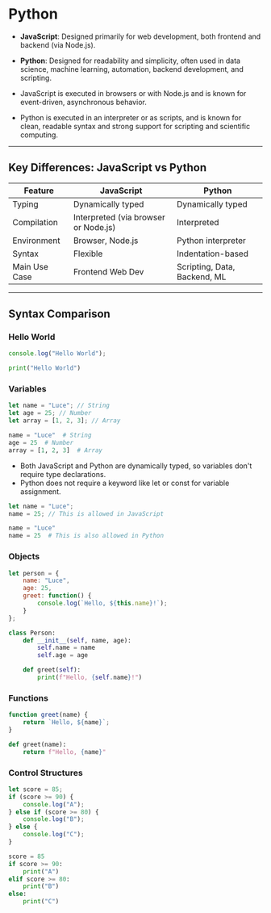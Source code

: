 # Python

- **JavaScript**: Designed primarily for web development, both frontend and backend (via Node.js).
- **Python**: Designed for readability and simplicity, often used in data science, machine learning, automation, backend development, and scripting.

- JavaScript is executed in browsers or with Node.js and is known for event-driven, asynchronous behavior.
- Python is executed in an interpreter or as scripts, and is known for clean, readable syntax and strong support for scripting and scientific computing.

---

## Key Differences: JavaScript vs Python

| Feature              | JavaScript                             | Python                                 |
|----------------------|-----------------------------------------|----------------------------------------|
| Typing               | Dynamically typed                      | Dynamically typed                      |
| Compilation          | Interpreted (via browser or Node.js)   |      Interpreted                            |
| Environment          | Browser, Node.js                       | Python interpreter                     |
| Syntax               | Flexible          | Indentation-based                      |
| Main Use Case        | Frontend Web Dev                          | Scripting, Data, Backend, ML           |

---

## Syntax Comparison

### Hello World

```javascript
console.log("Hello World");
```

```python
print("Hello World")
```

### Variables

```javascript
let name = "Luce"; // String
let age = 25; // Number
let array = [1, 2, 3]; // Array
```

```python
name = "Luce"  # String
age = 25  # Number
array = [1, 2, 3]  # Array
```

- Both JavaScript and Python are dynamically typed, so variables don't require type declarations.
- Python does not require a keyword like let or const for variable assignment.

```javascript
let name = "Luce";
name = 25; // This is allowed in JavaScript
```

```python
name = "Luce"
name = 25  # This is also allowed in Python
```

### Objects

```javascript
let person = {
    name: "Luce",
    age: 25,
    greet: function() {
        console.log(`Hello, ${this.name}!`);
    }
};
```

```python
class Person:
    def __init__(self, name, age):
        self.name = name
        self.age = age

    def greet(self):
        print(f"Hello, {self.name}!")
```

### Functions

```javascript
function greet(name) {
    return `Hello, ${name}`;
}
```

```python
def greet(name):
    return f"Hello, {name}"
```

### Control Structures

```javascript
let score = 85;
if (score >= 90) {
    console.log("A");
} else if (score >= 80) {
    console.log("B");
} else {
    console.log("C");
}
```

```python
score = 85
if score >= 90:
    print("A")
elif score >= 80:
    print("B")
else:
    print("C")
```
